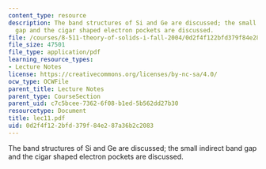 ```yaml
---
content_type: resource
description: The band structures of Si and Ge are discussed; the small indirect band
  gap and the cigar shaped electron pockets are discussed.
file: /courses/8-511-theory-of-solids-i-fall-2004/0d2f4f122bfd379f84e287a36b2c2083_lec11.pdf
file_size: 47501
file_type: application/pdf
learning_resource_types:
- Lecture Notes
license: https://creativecommons.org/licenses/by-nc-sa/4.0/
ocw_type: OCWFile
parent_title: Lecture Notes
parent_type: CourseSection
parent_uid: c7c5bcee-7362-6f08-b1ed-5b562dd27b30
resourcetype: Document
title: lec11.pdf
uid: 0d2f4f12-2bfd-379f-84e2-87a36b2c2083
---
```

The band structures of Si and Ge are discussed; the small indirect band gap and the cigar shaped electron pockets are discussed.